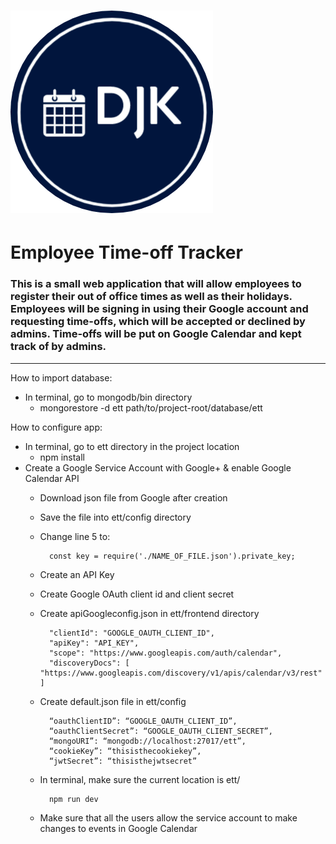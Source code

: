 # ![logo](./frontend/src/assets/img/logo.png)
<h1>Employee Time-off Tracker</h1>

<h3>This is a small web application that will allow employees to register
their out of office times as well as their holidays. Employees will be signing in using
their Google account and requesting time-offs, which will be accepted or declined by
admins. Time-offs will be put on Google Calendar and kept track of by admins.</h3>

<hr>

How to import database:
* In terminal, go to mongodb/bin directory
    * mongorestore -d ett path/to/project-root/database/ett

How to configure app:
* In terminal, go to ett directory in the project location
    * npm install
* Create a Google Service Account with Google+ & enable Google Calendar API
    * Download json file from Google after creation
    * Save the file into ett/config directory
    * Change line 5 to:

            const key = require('./NAME_OF_FILE.json').private_key;
    * Create an API Key
    * Create Google OAuth client id and client secret
    * Create apiGoogleconfig.json in ett/frontend directory

            "clientId": "GOOGLE_OAUTH_CLIENT_ID",
            "apiKey": "API_KEY",
            "scope": "https://www.googleapis.com/auth/calendar",
            "discoveryDocs": [ "https://www.googleapis.com/discovery/v1/apis/calendar/v3/rest" ]
    * Create default.json file in ett/config

            “oauthClientID”: “GOOGLE_OAUTH_CLIENT_ID”,
            “oauthClientSecret”: “GOOGLE_OAUTH_CLIENT_SECRET”,
            “mongoURI”: “mongodb://localhost:27017/ett”,
            “cookieKey”: “thisisthecookiekey”,
            “jwtSecret”: “thisisthejwtsecret”
    * In terminal, make sure the current location is ett/

            npm run dev
    * Make sure that all the users allow the service account to make changes to
events in Google Calendar